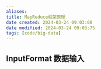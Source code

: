 ```yaml
---
aliases: 
title: MapReduce框架原理
date created: 2024-03-24 09:03:00
date modified: 2024-03-24 09:03:75
tags: [code/big-data]
---
```

## InputFormat 数据输入
